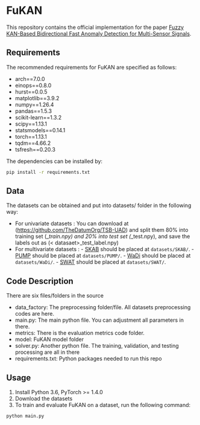 # FuKAN
This repository contains the official implementation for the paper [Fuzzy KAN-Based Bidirectional Fast Anomaly Detection for Multi-Sensor Signals]().

## Requirements
The recommended requirements for FuKAN are specified as follows:
- arch==7.0.0
- einops==0.8.0
- hurst==0.0.5
- matplotlib==3.9.2
- numpy==1.26.4
- pandas==1.5.3
- scikit-learn==1.3.2
- scipy==1.13.1
- statsmodels==0.14.1
- torch==1.13.1
- tqdm==4.66.2
- tsfresh==0.20.3


The dependencies can be installed by:
```bash
pip install -r requirements.txt
```
## Data 
The datasets can be obtained and put into datasets/ folder in the following way:
- For univariate datasets : You can download at (https://github.com/TheDatumOrg/TSB-UAD) and split them  80% into training set (_<datasaet>_train.npy) and 20% into test set (_<datasaet>_test.npy), and save the labels out as (< datasaet>_test_label.npy)
- For multivariate datasets : - [SKAB](https://github.com/waico/SkAB) should be placed at `datasets/SKAB/`.
                              - [PUMP](https://www.kaggle.com/datasets/nphantawee/pump-sensor-data) should be placed at `datasets/PUMP/`.
                              - [WaDi](https://itrust.sutd.edu.sg/itrust-labs_datasets/) should be placed at `datasets/WaDi/`.
                              - [SWAT](https://drive.google.com/drive/folders/1ABZKdclka3e2NXBSxS9z2YF59p7g2Y5I) should be placed at `datasets/SWAT/`.


## Code Description
There are six files/folders in the source
- data_factory: The preprocessing folder/file. All datasets preprocessing codes are here.
- main.py: The main python file. You can adjustment all parameters in there.
- metrics: There is the evaluation metrics code folder.
- model: FuKAN model folder
- solver.py: Another python file. The training, validation, and testing processing are all in there
- requirements.txt: Python packages needed to run this repo
## Usage
1. Install Python 3.6, PyTorch >= 1.4.0
2. Download the datasets
3. To train and evaluate FuKAN on a dataset, run the following command:
```bash
python main.py 
```
